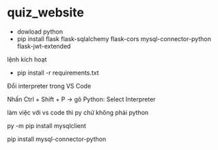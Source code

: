 # quiz_website
- dowload python
- pip install flask flask-sqlalchemy flask-cors mysql-connector-python flask-jwt-extended

lệnh kích hoạt

- pip install -r requirements.txt
 
Đổi interpreter trong VS Code

Nhấn Ctrl + Shift + P → gõ Python: Select Interpreter

làm việc với vs code thì py chứ không phải python

py -m pip install mysqlclient

pip install mysql-connector-python
